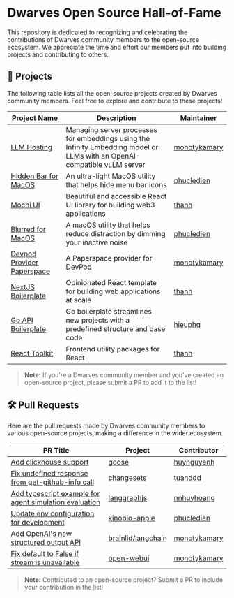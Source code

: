 # Dwarves Open Source Hall-of-Fame

This repository is dedicated to recognizing and celebrating the contributions of Dwarves community members to the open-source ecosystem. We appreciate the time and effort our members put into building projects and contributing to others.

## 🚀 Projects

The following table lists all the open-source projects created by Dwarves community members. Feel free to explore and contribute to these projects!

| Project Name                                                                         | Description                                                                                                               | Maintainer                                      |
| ------------------------------------------------------------------------------------ | ------------------------------------------------------------------------------------------------------------------------- | ----------------------------------------------- |
| [LLM Hosting](https://github.com/dwarvesf/llm-hosting/)                              | Managing server processes for embeddings using the Infinity Embedding model or LLMs with an OpenAI-compatible vLLM server | [monotykamary](https://github.com/monotykamary) |
| [Hidden Bar for MacOS](https://github.com/dwarvesf/hidden)                           | An ultra-light MacOS utility that helps hide menu bar icons                                                               | [phucledien](https://github.com/phucledien)     |
| [Mochi UI](https://github.com/consolelabs/mochi-ui)                                  | Beautiful and accessible React UI library for building web3 applications                                                  | [thanh](https://github.com/zlatanpham)          |
| [Blurred for MacOS](https://github.com/dwarvesf/blurred)                             | A macOS utility that helps reduce distraction by dimming your inactive noise                                              | [phucledien](https://github.com/phucledien)     |
| [Devpod Provider Paperspace](https://github.com/dwarvesf/devpod-provider-paperspace) | A Paperspace provider for DevPod                                                                                          | [monotykamary](https://github.com/monotykamary) |
| [NextJS Boilerplate](https://github.com/dwarvesf/nextjs-boilerplate)                 | Opinionated React template for building web applications at scale                                                         | [thanh](https://github.com/zlatanpham)          |
| [Go API Boilerplate](https://github.com/dwarvesf/go-api)                             | Go boilerplate streamlines new projects with a predefined structure and base code                                         | [hieuphq](https://github.com/hieuphq)           |
| [React Toolkit](https://github.com/dwarvesf/react-toolkit)                           | Frontend utility packages for React                                                                                       | [thanh](https://github.com/zlatanpham)          |

> **Note:** If you're a Dwarves community member and you've created an open-source project, please submit a PR to add it to the list!

## 🛠️ Pull Requests

Here are the pull requests made by Dwarves community members to various open-source projects, making a difference in the wider ecosystem.

| PR Title                                                                                                       | Project                                                        | Contributor                                     |
| -------------------------------------------------------------------------------------------------------------- | -------------------------------------------------------------- | ----------------------------------------------- |
| [Add clickhouse support](https://github.com/pressly/goose/pull/208)                                            | [goose](https://github.com/pressly/goose)                      | [huynguyenh](https://github.com/huynguyenh)     |
| [Fix undefined response from get-github-info call](https://github.com/changesets/changesets/pull/510)          | [changesets](https://github.com/changesets/changesets)         | [tuanddd](https://github.com/tuanddd)           |
| [Add typescript example for agent simulation evaluation](https://github.com/langchain-ai/langgraphjs/pull/467) | [langgraphjs](https://github.com/langchain-ai/langgraphjs)     | [nnhuyhoang](https://github.com/nnhuyhoang)     |
| [Update env configuration for development](https://github.com/kinopio-club/kinopio-apple/pull/1)               | [kinopio-apple](https://github.com/kinopio-club/kinopio-apple) | [phucledien](https://github.com/phucledien)     |
| [Add OpenAI's new structured output API](https://github.com/brainlid/langchain/pull/180)                       | [brainlid/langchain](https://github.com/brainlid/langchain)    | [monotykamary](https://github.com/monotykamary) |
| [Fix default to False if stream is unavailable](https://github.com/open-webui/open-webui/pull/6261)            | [open-webui](https://github.com/open-webui)                    | [monotykamary](https://github.com/monotykamary) |

> **Note:** Contributed to an open-source project? Submit a PR to include your contribution in the list!
